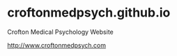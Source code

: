 croftonmedpsych.github.io
=========================

Crofton Medical Psychology Website

http://www.croftonmedpsych.com
